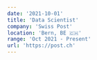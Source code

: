 ```yaml
---
date: '2021-10-01'
title: 'Data Scientist'
company: 'Swiss Post'
location: 'Bern, BE 🇨🇭'
range: 'Oct 2021 - Present'
url: 'https://post.ch'
---
```


<!--
- best data for the goal
- tools for overview and get this data
- Self-Service: internal tool that facilitates the execution of external customer campaigns, based on the selection of the target groups requirements, returining the optimal solution for the customer budget
- PostAd Manager: responsible for the data providing suggestion based on
- SAnD
- Tableau: overview of potential customers with demographic and affinity data
- Lead a Dev/DataOps team
- internal and external campaigns
-->
